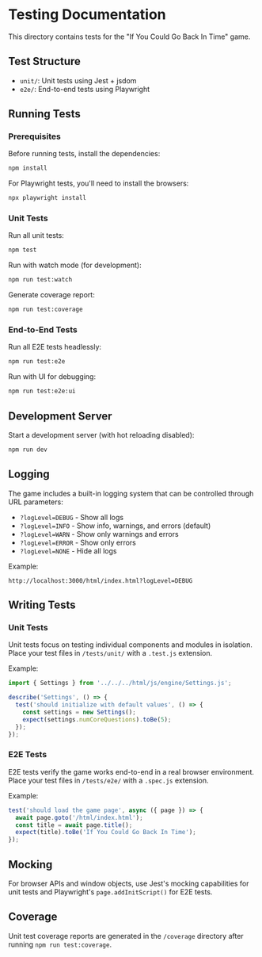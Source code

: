 # Testing Documentation

This directory contains tests for the "If You Could Go Back In Time" game.

## Test Structure

- `unit/`: Unit tests using Jest + jsdom
- `e2e/`: End-to-end tests using Playwright

## Running Tests

### Prerequisites

Before running tests, install the dependencies:

```bash
npm install
```

For Playwright tests, you'll need to install the browsers:

```bash
npx playwright install
```

### Unit Tests

Run all unit tests:

```bash
npm test
```

Run with watch mode (for development):

```bash
npm run test:watch
```

Generate coverage report:

```bash
npm run test:coverage
```

### End-to-End Tests

Run all E2E tests headlessly:

```bash
npm run test:e2e
```

Run with UI for debugging:

```bash
npm run test:e2e:ui
```

## Development Server

Start a development server (with hot reloading disabled):

```bash
npm run dev
```

## Logging

The game includes a built-in logging system that can be controlled through URL parameters:

- `?logLevel=DEBUG` - Show all logs
- `?logLevel=INFO` - Show info, warnings, and errors (default)
- `?logLevel=WARN` - Show only warnings and errors
- `?logLevel=ERROR` - Show only errors
- `?logLevel=NONE` - Hide all logs

Example:
```
http://localhost:3000/html/index.html?logLevel=DEBUG
```

## Writing Tests

### Unit Tests

Unit tests focus on testing individual components and modules in isolation. Place your test files in `/tests/unit/` with a `.test.js` extension.

Example:

```javascript
import { Settings } from '../../../html/js/engine/Settings.js';

describe('Settings', () => {
  test('should initialize with default values', () => {
    const settings = new Settings();
    expect(settings.numCoreQuestions).toBe(5);
  });
});
```

### E2E Tests

E2E tests verify the game works end-to-end in a real browser environment. Place your test files in `/tests/e2e/` with a `.spec.js` extension.

Example:

```javascript
test('should load the game page', async ({ page }) => {
  await page.goto('/html/index.html');
  const title = await page.title();
  expect(title).toBe('If You Could Go Back In Time');
});
```

## Mocking

For browser APIs and window objects, use Jest's mocking capabilities for unit tests and Playwright's `page.addInitScript()` for E2E tests.

## Coverage

Unit test coverage reports are generated in the `/coverage` directory after running `npm run test:coverage`.